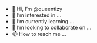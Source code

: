- 👋 Hi, I’m @queentizy
- 👀 I’m interested in ...
- 🌱 I’m currently learning ...
- 💞️ I’m looking to collaborate on ...
- 📫 How to reach me ...

<!---
queentizy/queentizy is a ✨ special ✨ repository because its `README.md` (this file) appears on your GitHub profile.
You can click the Preview link to take a look at your changes.
--->
